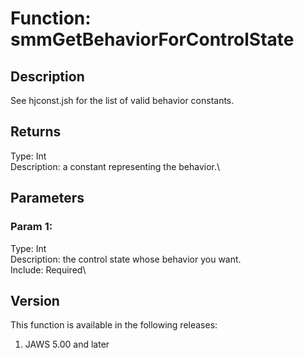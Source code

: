 # Function: smmGetBehaviorForControlState

## Description

See hjconst.jsh for the list of valid behavior constants.

## Returns

Type: Int\
Description: a constant representing the behavior.\

## Parameters

### Param 1:

Type: Int\
Description: the control state whose behavior you want.\
Include: Required\

## Version

This function is available in the following releases:

1.  JAWS 5.00 and later
